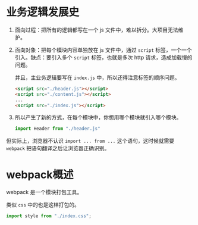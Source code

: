 # 业务逻辑发展史

1. 面向过程：把所有的逻辑都写在一个 js 文件中，难以拆分。大项目无法维护。

2. 面向对象：把每个模块内容单独放在 js 文件中，通过 `script` 标签，一个一个引入。缺点：要引入多个 `script` 标签，也就是多次 http 请求，造成加载慢的问题。

   并且，主业务逻辑要写在 `index.js` 中，所以还得注意标签的顺序问题。

   ```html
   <script src="./header.js"></script>
   <script src="./content.js"></script>
   ...
   <script src="./index.js"></script>
   ```

3. 所以产生了新的方式，在每个模块中，你想用哪个模块就引入哪个模块。

   ```js
   import Header from "./header.js"
   ```



但实际上，浏览器不认识 `import ... from ...` 这个语句，这时候就需要 `webpack` 把语句翻译之后让浏览器正确识别。





# webpack概述

webpack 是一个模块打包工具。

类似 `css` 中的也是这样打包的。

```js
import style from "./index.css";
```

































